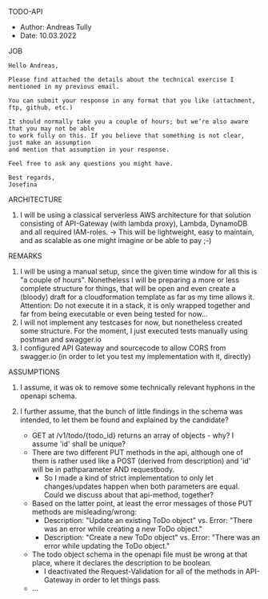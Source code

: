 TODO-API

- Author: Andreas Tully
- Date: 10.03.2022

JOB

```
Hello Andreas,

Please find attached the details about the technical exercise I mentioned in my previous email.

You can submit your response in any format that you like (attachment, ftp, github, etc.)

It should normally take you a couple of hours; but we’re also aware that you may not be able 
to work fully on this. If you believe that something is not clear, just make an assumption 
and mention that assumption in your response.

Feel free to ask any questions you might have.

Best regards,
Josefina
```

ARCHITECTURE

1. I will be using a classical serverless AWS architecture for that solution consisting of API-Gateway (with lambda proxy), Lambda, DynamoDB and all required IAM-roles.
   -> This will be lightweight, easy to maintain, and as scalable as one might imagine or be able to pay ;-)

REMARKS

1. I will be using a manual setup, since the given time window for all this is "a couple of hours". Nonetheless I will be preparing a more or less complete structure for things, that will be open and    even create a (bloody) draft for a cloudformation template as far as my time allows it. Attention: Do not execute it in a stack, it is only wrapped together and far from being executable or even being tested for now...
2. I will not implement any testcases for now, but nonetheless created some structure. For the moment, I just executed tests manually using postman and swagger.io
3. I configured API Gateway and sourcecode to allow CORS from swagger.io (in order to let you test my implementation with it, directly)

ASSUMPTIONS

1. I assume, it was ok to remove some technically relevant hyphons in the openapi schema.
2. I further assume, that the bunch of little findings in the schema was intended, to let them be found and explained by the candidate?

   - GET at /v1/todo/{todo_id} returns an array of objects - why? I assume 'id' shall be unique?
   - There are two different PUT methods in the api, although one of them is rather used like a POST (derived from description) and 'id' will be in pathparameter AND requestbody.
     - So I made a kind of strict implementation to only let changes/updates happen when both parameters are equal. Could we discuss about that api-method, together?
   - Based on the latter point, at least the error messages of those PUT methods are misleading/wrong: 
     - Description: "Update an existing ToDo object" vs. Error: "There was an error while creating a new ToDo object."
     - Description: "Create a new ToDo object" vs. Error: "There was an error while updating the ToDo object."
   - The todo object schema in the openapi file must be wrong at that place, where it declares the description to be boolean.
     - I deactivated the Request-Validation for all of the methods in API-Gateway in order to let things pass.
   - ...








